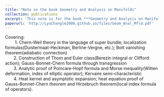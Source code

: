 ```yaml
---
title: "Note on the book Geometry and Analysis on Manifolds"
collection: publications
excerpt: 'This note is for the book ***Geometry and Analysis on Manifolds*** by **Zhang Weiping**.'
paperurl: 'http://LyuChangle2006.github.io/files/Geom_Anal_Mfld.pdf'
---
```


 Covering:   <br>
      1. Chern-Weil theory in the language of super bundle; localization formulas(Duistermaat-Heckman, Berline-Vergne, etc.); Bott vanishing theorem(adiabatic connection)<br>
        2. Construction of Thom and Euler class(Berezin integral or Clifford action);  Gauss-Bonnet-Chern formula through transgression <br>
          3. Analytic proof of Poincare-Hopf formula and Morse inequality(Witten deformation, index of elliptic operator); Kervaire semi-characteristic <br>
            4. Heat kernel and asymptotic expansion; heat equation proof of Gauss-Bonnet-Chern theorem and Hirzebruch theorem(local index formula of operators).<br>
        

